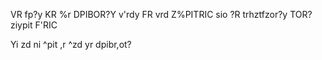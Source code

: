 VR fp?y KR %r DPIBOR?Y v'rdy FR vrd Z%PITRIC sio ?R trhztfzor?y TOR? ziypit F'RIC

Yi zd ni ^pit ,r ^zd yr dpibr,ot?
